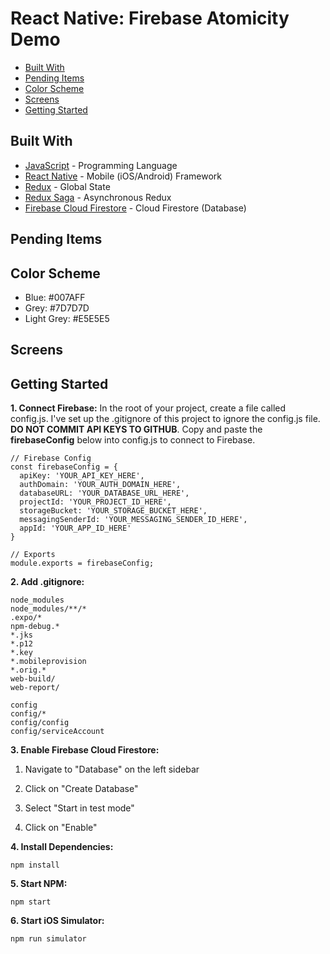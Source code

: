 # React Native: Firebase Atomicity Demo
*  [Built With](#built-with)
*  [Pending Items](#pending-items)
*  [Color Scheme](#color-scheme)
*  [Screens](#screens)
*  [Getting Started](#getting-started)

## Built With
* [JavaScript](https://developer.mozilla.org/en-US/docs/Web/JavaScript) - Programming Language
* [React Native](https://facebook.github.io/react-native/) - Mobile (iOS/Android) Framework
* [Redux](https://www.npmjs.com/package/redux) - Global State
* [Redux Saga](https://github.com/redux-saga/redux-saga) - Asynchronous Redux
* [Firebase Cloud Firestore](https://firebase.google.com/docs/firestore) - Cloud Firestore (Database)

## Pending Items

## Color Scheme
* Blue: #007AFF
* Grey: #7D7D7D
* Light Grey: #E5E5E5

## Screens


## Getting Started
**1. Connect Firebase:**
In the root of your project, create a file called config.js. I've set up the .gitignore of this project to ignore the config.js file. **DO NOT COMMIT API KEYS TO GITHUB**. Copy and paste the **firebaseConfig** below into config.js to connect to Firebase.

```
// Firebase Config
const firebaseConfig = {
  apiKey: 'YOUR_API_KEY_HERE',
  authDomain: 'YOUR_AUTH_DOMAIN_HERE',
  databaseURL: 'YOUR_DATABASE_URL_HERE',
  projectId: 'YOUR_PROJECT_ID_HERE',
  storageBucket: 'YOUR_STORAGE_BUCKET_HERE',
  messagingSenderId: 'YOUR_MESSAGING_SENDER_ID_HERE',
  appId: 'YOUR_APP_ID_HERE'
}

// Exports
module.exports = firebaseConfig;
```

**2. Add .gitignore:**
```
node_modules
node_modules/**/*
.expo/*
npm-debug.*
*.jks
*.p12
*.key
*.mobileprovision
*.orig.*
web-build/
web-report/

config
config/*
config/config
config/serviceAccount
```

**3. Enable Firebase Cloud Firestore:**
1. Navigate to "Database" on the left sidebar

2. Click on "Create Database"

3. Select "Start in test mode"

4. Click on "Enable"

**4. Install Dependencies:**
```
npm install
```

**5. Start NPM:**
```
npm start
```

**6. Start iOS Simulator:**
```
npm run simulator
```
